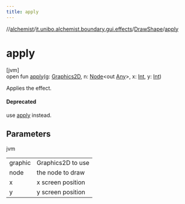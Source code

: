 ```yaml
---
title: apply
---
```

//[alchemist](../../../index.html)/[it.unibo.alchemist.boundary.gui.effects](../index.html)/[DrawShape](index.html)/[apply](apply.html)



# apply



[jvm]\
open fun [apply](apply.html)(g: [Graphics2D](https://docs.oracle.com/javase/8/docs/api/java/awt/Graphics2D.html), n: [Node](../../it.unibo.alchemist.model.interfaces/-node/index.html)<out [Any](https://kotlinlang.org/api/latest/jvm/stdlib/kotlin/-any/index.html)>, x: [Int](https://kotlinlang.org/api/latest/jvm/stdlib/kotlin/-int/index.html), y: [Int](https://kotlinlang.org/api/latest/jvm/stdlib/kotlin/-int/index.html))



Applies the effect.



#### Deprecated



use [apply](../-effect/apply.html) instead.



## Parameters


jvm

| | |
|---|---|
| graphic | Graphics2D to use |
| node | the node to draw |
| x | x screen position |
| y | y screen position |




